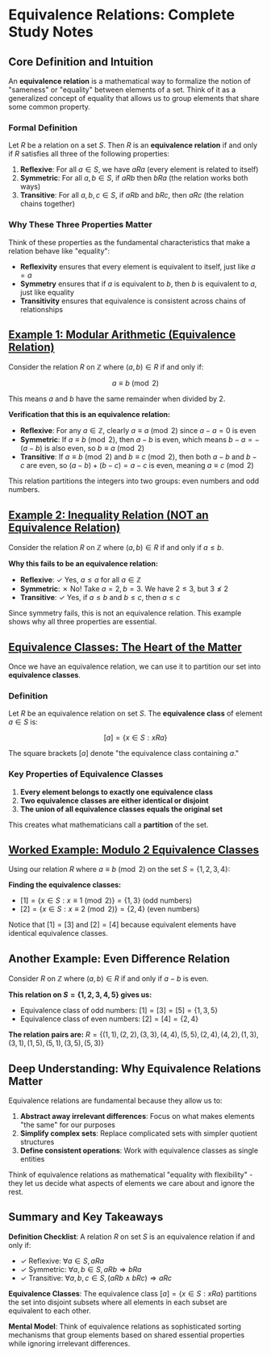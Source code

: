 # Equivalence Relations: Complete Study Notes

## Core Definition and Intuition

An **equivalence relation** is a mathematical way to formalize the notion of "sameness" or "equality" between elements of a set. Think of it as a generalized concept of equality that allows us to group elements that share some common property.

### Formal Definition

Let $R$ be a relation on a set $S$. Then $R$ is an **equivalence relation** if and only if $R$ satisfies all three of the following properties:

1. **Reflexive**: For all $a \in S$, we have $aRa$ (every element is related to itself)
2. **Symmetric**: For all $a, b \in S$, if $aRb$ then $bRa$ (the relation works both ways)
3. **Transitive**: For all $a, b, c \in S$, if $aRb$ and $bRc$, then $aRc$ (the relation chains together)

### Why These Three Properties Matter

Think of these properties as the fundamental characteristics that make a relation behave like "equality":

- **Reflexivity** ensures that every element is equivalent to itself, just like $a = a$
- **Symmetry** ensures that if $a$ is equivalent to $b$, then $b$ is equivalent to $a$, just like equality
- **Transitivity** ensures that equivalence is consistent across chains of relationships

## [Example 1: Modular Arithmetic (Equivalence Relation)](images/example_one_of_equivalence_relation.png)

Consider the relation $R$ on $\mathbb{Z}$ where $(a,b) \in R$ if and only if:

$$a \equiv b \pmod{2}$$

This means $a$ and $b$ have the same remainder when divided by 2.

**Verification that this is an equivalence relation:**

- **Reflexive**: For any $a \in \mathbb{Z}$, clearly $a \equiv a \pmod{2}$ since $a - a = 0$ is even
- **Symmetric**: If $a \equiv b \pmod{2}$, then $a - b$ is even, which means $b - a = -(a - b)$ is also even, so $b \equiv a \pmod{2}$
- **Transitive**: If $a \equiv b \pmod{2}$ and $b \equiv c \pmod{2}$, then both $a - b$ and $b - c$ are even, so $(a - b) + (b - c) = a - c$ is even, meaning $a \equiv c \pmod{2}$

This relation partitions the integers into two groups: even numbers and odd numbers.

## [Example 2: Inequality Relation (NOT an Equivalence Relation)](images/example_two_of_not_a_equivalence_relation.png)

Consider the relation $R$ on $\mathbb{Z}$ where $(a,b) \in R$ if and only if $a \leq b$.

**Why this fails to be an equivalence relation:**

- **Reflexive**: ✓ Yes, $a \leq a$ for all $a \in \mathbb{Z}$
- **Symmetric**: ✗ No! Take $a = 2, b = 3$. We have $2 \leq 3$, but $3 \not\leq 2$
- **Transitive**: ✓ Yes, if $a \leq b$ and $b \leq c$, then $a \leq c$

Since symmetry fails, this is not an equivalence relation. This example shows why all three properties are essential.

## [Equivalence Classes: The Heart of the Matter](images/example_of_equivalence_classes.png)

Once we have an equivalence relation, we can use it to partition our set into **equivalence classes**.

### Definition

Let $R$ be an equivalence relation on set $S$. The **equivalence class** of element $a \in S$ is:

$$[a] = \{x \in S : xRa\}$$

The square brackets $[a]$ denote "the equivalence class containing $a$."

### Key Properties of Equivalence Classes

1. **Every element belongs to exactly one equivalence class**
2. **Two equivalence classes are either identical or disjoint**
3. **The union of all equivalence classes equals the original set**

This creates what mathematicians call a **partition** of the set.

## [Worked Example: Modulo 2 Equivalence Classes](images/example_two_of_equivalence_classes.png)

Using our relation $R$ where $a \equiv b \pmod{2}$ on the set $S = \{1, 2, 3, 4\}$:

**Finding the equivalence classes:**

- $[1] = \{x \in S : x \equiv 1 \pmod{2}\} = \{1, 3\}$ (odd numbers)
- $[2] = \{x \in S : x \equiv 2 \pmod{2}\} = \{2, 4\}$ (even numbers)

Notice that $[1] = [3]$ and $[2] = [4]$ because equivalent elements have identical equivalence classes.

## Another Example: Even Difference Relation

Consider $R$ on $\mathbb{Z}$ where $(a,b) \in R$ if and only if $a - b$ is even.

**This relation on $S = \{1, 2, 3, 4, 5\}$ gives us:**

- Equivalence class of odd numbers: $[1] = [3] = [5] = \{1, 3, 5\}$
- Equivalence class of even numbers: $[2] = [4] = \{2, 4\}$

**The relation pairs are:**
$R = \{(1,1), (2,2), (3,3), (4,4), (5,5), (2,4), (4,2), (1,3), (3,1), (1,5), (5,1), (3,5), (5,3)\}$

## Deep Understanding: Why Equivalence Relations Matter

Equivalence relations are fundamental because they allow us to:

1. **Abstract away irrelevant differences**: Focus on what makes elements "the same" for our purposes
2. **Simplify complex sets**: Replace complicated sets with simpler quotient structures
3. **Define consistent operations**: Work with equivalence classes as single entities

Think of equivalence relations as mathematical "equality with flexibility" - they let us decide what aspects of elements we care about and ignore the rest.

## Summary and Key Takeaways

**Definition Checklist**: A relation $R$ on set $S$ is an equivalence relation if and only if:
- ✓ Reflexive: $\forall a \in S, aRa$
- ✓ Symmetric: $\forall a,b \in S, aRb \Rightarrow bRa$  
- ✓ Transitive: $\forall a,b,c \in S, (aRb \land bRc) \Rightarrow aRc$

**Equivalence Classes**: The equivalence class $[a] = \{x \in S : xRa\}$ partitions the set into disjoint subsets where all elements in each subset are equivalent to each other.

**Mental Model**: Think of equivalence relations as sophisticated sorting mechanisms that group elements based on shared essential properties while ignoring irrelevant differences.
